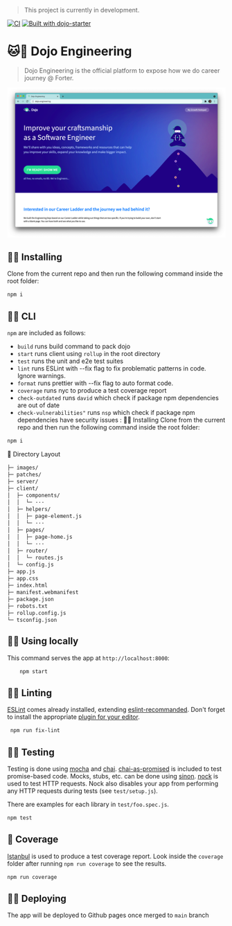 > This project is currently in development.

[![CI](https://github.com/lirown/dojo/workflows/CI/badge.svg)](https://github.com/lirown/dojo/actions)
[![Built with dojo-starter](https://img.shields.io/badge/built%20with-dojo-starter-blue)](https://github.com/lirown/dojo 'Built with dojo-starter')

# 🐱👤 Dojo Engineering

> Dojo Engineering is the official platform to expose how we do career journey @ Forter.

[![Dojo Engineering](https://github.com/lirown/dojo/blob/main/preview.png?raw=true)](https://lirown.github.io/dojo)

## 👨‍🏭 Installing

Clone from the current repo and then run the following command inside the root folder:

```bash
npm i
```

## 🧙‍♂️ CLI

`npm` are included as follows:

- `build` runs build command to pack dojo
- `start` runs client using `rollup` in the root directory
- `test` runs the unit and e2e test suites
- `lint` runs ESLint with --fix flag to fix problematic patterns in code. Ignore warnings.
- `format` runs prettier with --fix flag to auto format code.
- `coverage` runs nyc to produce a test coverage report
- `check-outdated` runs `david` which check if package npm dependencies are out of date
- `check-vulnerabilities"` runs `nsp` which check if package npm dependencies have security issues
  :
  👨‍🏭 Installing
  Clone from the current repo and then run the following command inside the root folder:

```bash
npm i
```

🤵 Directory Layout

```
├─ images/
├─ patches/
├─ server/
├─ client/
│  ├─ components/
│  │  └─ ···
│  ├─ helpers/
│  │  ├─ page-element.js
│  │  └─ ···
│  ├─ pages/
│  │  ├─ page-home.js
│  │  └─ ···
│  ├─ router/
│  │  └─ routes.js
│  └─ config.js
├─ app.js
├─ app.css
├─ index.html
├─ manifest.webmanifest
├─ package.json
├─ robots.txt
├─ rollup.config.js
└─ tsconfig.json
```

## 👩‍💻 Using locally

This command serves the app at `http://localhost:8000`:

```sh
    npm start
```

## 👨‍⚕️ Linting

[ESLint](eslint.org) comes already installed, extending [eslint-recommanded](http://rapilabs.github.io/eslintrc-generator). Don't forget to install the appropriate [plugin for your editor](http://eslint.org/docs/user-guide/integrations).

```sh
 npm run fix-lint
```

## 👨‍🔬 Testing

Testing is done using [mocha](mochajs.org) and [chai](chaijs.com).
[chai-as-promised](https://github.com/domenic/chai-as-promised) is included to test promise-based code.
Mocks, stubs, etc. can be done using [sinon](sinonjs.org).
[nock](https://github.com/node-nock/nock) is used to test HTTP requests.
Nock also disables your app from performing any HTTP requests during tests (see `test/setup.js`).

There are examples for each library in `test/foo.spec.js`.

```sh
npm test
```

## 💂 Coverage

[Istanbul](https://github.com/gotwarlost/istanbul) is used to produce a test coverage report. Look inside the `coverage` folder after running `npm run coverage` to see the results.

```sh
npm run coverage
```

## 👨‍🚀 Deploying

The app will be deployed to Github pages once merged to `main` branch
